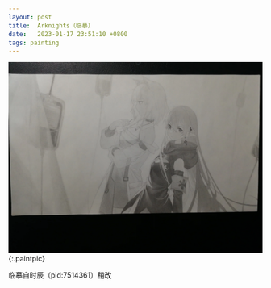 ```yaml
---
layout: post
title:  Arknights（临摹）
date:   2023-01-17 23:51:10 +0800
tags: painting
---
```


![Arknights](/assets/paintings/2023-01-17-arknights.webp "Arknights"){:.paintpic}

临摹自时辰（pid:7514361）稍改